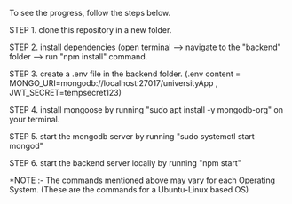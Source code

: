 To see the progress, follow the steps below.

STEP 1. clone this repository in a new folder.


STEP 2. install dependencies (open terminal --> navigate to the "backend" folder --> run "npm install" command.


STEP 3. create a .env file in the backend folder. (.env content = MONGO_URI=mongodb://localhost:27017/universityApp  , JWT_SECRET=tempsecret123)


STEP 4. install mongoose by running "sudo apt install -y mongodb-org" on your terminal.


STEP 5. start the mongodb server by running "sudo systemctl start mongod"


STEP 6. start the backend server locally by running "npm start" 



*NOTE :- The commands mentioned above may vary for each Operating System. (These are the commands for a Ubuntu-Linux based OS)
